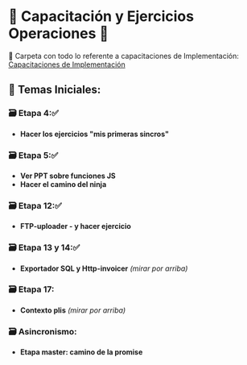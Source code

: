 # 🚀 **Capacitación y Ejercicios Operaciones** 🚀

📂 Carpeta con todo lo referente a capacitaciones de Implementación:
[Capacitaciones de Implementación](https://drive.google.com/drive/folders/1zXUdODmbDuu1owOHn7ZrCwpQa6t_xkU6)

## 📘 **Temas Iniciales:**

### 🗃️ **Etapa 4:**✅
* **Hacer los ejercicios "mis primeras sincros"**

### 🗃️ **Etapa 5:**✅
* **Ver PPT sobre funciones JS**
* **Hacer el camino del ninja**

### 🗃️ **Etapa 12:**✅
* **FTP-uploader - y hacer ejercicio**

### 🗃️ **Etapa 13 y 14:**✅
* **Exportador SQL y Http-invoicer** _(mirar por arriba)_

### 🗃️ **Etapa 17:**
* **Contexto plis** _(mirar por arriba)_

### 🗃️ **Asincronismo:**
* **Etapa master: camino de la promise**
